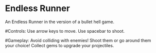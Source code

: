 # Endless Runner
An Endless Runner in the version of a bullet hell game.

#Controls:
Use arrow keys to move.
Use spacebar to shoot.

#Gameplay:
Avoid colliding with enemies! Shoot them or go around them your choice! Collect gems to upgrade your projectiles.